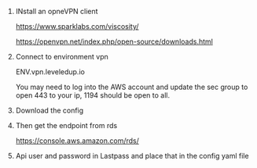 
1. INstall an opneVPN client 

    https://www.sparklabs.com/viscosity/

    https://openvpn.net/index.php/open-source/downloads.html

2. Connect to environment vpn 

    ENV.vpn.leveledup.io

    You may need to log into the AWS account and update the sec group to open 443 to your ip, 1194 should be open to all.
    
3. Download the config 

4. Then get the endpoint from rds

    https://console.aws.amazon.com/rds/
    
5. Api user and password in Lastpass and place that in the config yaml file


